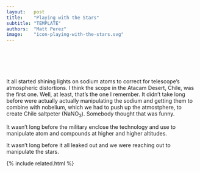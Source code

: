 ```yaml
---
layout:   post
title:    "Playing with the Stars"
subtitle: "TEMPLATE"
authors:  "Matt Perez"
image:    "icon-playing-with-the-stars.svg"
---
```


<div style="display:none;">
 <p>It all started shining lights on sodium atoms to correct for telescope&rsquo;s atmospheric distortions.</p>
</div>

<h1>&nbsp;</h1>
 <p>It all started shining lights on sodium atoms to correct for telescope&rsquo;s atmospheric distortions. I think the scope in the Atacam Desert, Chile, was the first one. Well, at least, that&rsquo;s the one I remember. It didn&rsquo;t take long before were actually actually manipulating the sodium and getting them to combine with nobelium, which we had to push up the atmostphere, to create Chile saltpeter (NaNO<sub>3</sub>). Somebody thought that was funny.</p>
 <p>It wasn&rsquo;t long before the military enclose the technology and use to manipulate atom and compounds at higher and higher altitudes.</p>
 <p>It wasn&rsquo;t long before it all leaked out and we were reaching out to manipulate the stars.</p>

{% include related.html %}